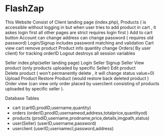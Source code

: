 # FlashZap
This Website Consist of 
Client landing page (index.php),
Products ( is accessible without logging in but when user tries to add product in cart , it askes login first all other pages are strict requires login first )
Add to cart button 
Account
can change address
can change password ( requires old password)
Login/Signup
includes password matching and validation
Cart
view cart
remove product 
Product info
quantity change
Orders( By user client)
for tracking orderID
Logout
destroys all session variables 

Seller
index.php(seller landing page)
Login Seller
Signup Seller
View product (only products uploaded by specific Seller)
Edit product  
Delete product ( won't permanently delete , it will change status value=0)
Upload Product
Restore Product (would restore back deleted product )
Order view (can view only order placed by userclient consisting of products uploaded by specific seller ).

Database
Tables

- cart 
(cartID,prodID,username,quantity)
- orders
(orderID,prodID,usernameod,address,totalprice,quantityod)
- products
(prodID,username,prodname,price,details,imgpath,status)
- user(Seller)
(userID,username,password)
- userclient
(userID,usernamecl,password,address)
